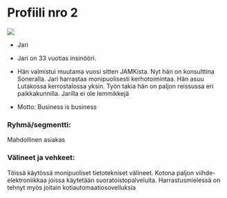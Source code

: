 # Profiili nro 2


![](http://st2.depositphotos.com/1070466/7881/v/170/depositphotos_78819886-stock-illustration-vector-businessman-avatar-profile-picture.jpg)

  * Jari
  * Jari on 33 vuotias insinööri. 
  * Hän valmistui muutama vuosi sitten JAMKista. Nyt hän on konsulttina Soneralla. Jari harrastaa monipuolisesti kerhotoimintaa.
Hän asuu Lutakossa kerrostalossa yksin. Työn takia hän on paljon reissussa eri paikkakunnilla.
Jarilla ei ole lemmikkejä

  * Motto: Business is business


### Ryhmä/segmentti:

Mahdollinen asiakas

### Välineet ja vehkeet:

Töissä käytössä monipuoliset tietotekniset välineet. Kotona paljon viihde-elektroniikkaa joissa käytetään suoratoistopalveluita. Harrastusmielessä on tehnyt myös joitain kotiautomaatiosovelluksia

